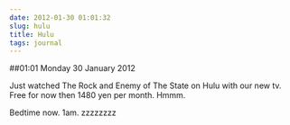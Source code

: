 ```yaml
---
date: 2012-01-30 01:01:32
slug: hulu
title: Hulu
tags: journal
---
```


##01:01 Monday 30 January 2012

Just watched The Rock and Enemy of The State on Hulu with our new tv. Free for now then 1480 yen per month.  Hmmm.  

Bedtime now.  1am.  zzzzzzzz
